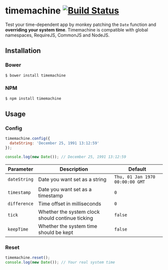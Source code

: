 timemachine [![Build Status](https://travis-ci.org/schickling/timemachine.png?branch=master)](https://travis-ci.org/schickling/timemachine)
===========

Test your time-dependent app by monkey patching the `Date` function and **overriding your system time**. Timemachine is compatible with global namespaces, RequireJS, CommonJS and NodeJS.

## Installation

### Bower
```sh
$ bower install timemachine
```

### NPM
```sh
$ npm install timemachine
```

## Usage

### Config
```js
timemachine.config({
  dateString: 'December 25, 1991 13:12:59'
});

console.log(new Date()); // December 25, 1991 13:12:59
```

Parameter 		| Description										| Default
---				| ---												| ---
`dateString`	| Date you want set as a string						| `Thu, 01 Jan 1970 00:00:00 GMT`
`timestamp`		| Date you want set as a timestamp					| `0`
`difference`	| Time offset in milliseconds						| `0`
`tick`			| Whether the system clock should continue ticking	| `false`
`keepTime`		| Whether the system time should be kept			| `false`

### Reset
```js
timemachine.reset();
console.log(new Date()); // Your real system time
```
